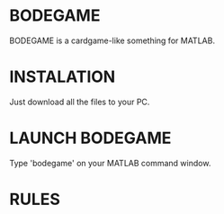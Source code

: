 # BODEGAME
BODEGAME is a cardgame-like something for MATLAB.

# INSTALATION
Just download all the files to your PC.

# LAUNCH BODEGAME
Type 'bodegame' on your MATLAB command window.

# RULES
